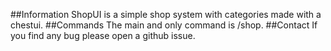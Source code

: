 ##Information
ShopUI is a simple shop system with categories made with a chestui.
##Commands
The main and only command is /shop.
##Contact
If you find any bug please open a github issue.

